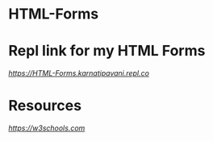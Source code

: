 # HTML-Forms

# Repl link for my HTML Forms

<i>https://HTML-Forms.karnatipavani.repl.co</i>

# Resources

<I>https://w3schools.com</i>
